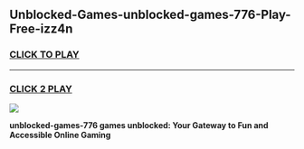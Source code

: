 
## Unblocked-Games-unblocked-games-776-Play-Free-izz4n
<h3>
<a href="https://premium76.site?title=unblocked-games-776&ref=20A">CLICK TO PLAY</a></h3>
<hr>

<h3>
<a href="https://premium76.site?title=unblocked-games-776&ref=20A">CLICK 2 PLAY</a>
  
</h3>

<a href="https://premium76.site?title=unblocked-games-776&ref=20A"><img src="https://clearcache.store/games.png"></a>


**unblocked-games-776 games unblocked: Your Gateway to Fun and Accessible Online Gaming**
